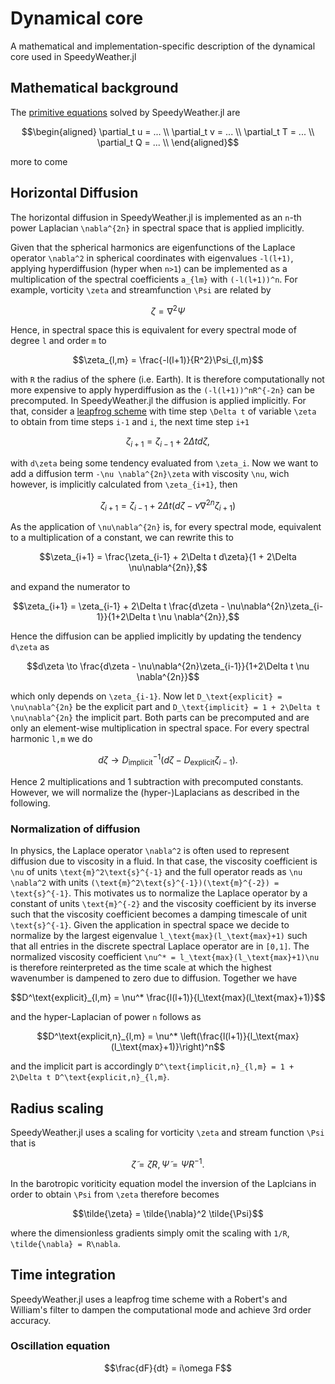 # Dynamical core

A mathematical and implementation-specific description of the dynamical core used in SpeedyWeather.jl

## Mathematical background

The [primitive equations](https://en.wikipedia.org/wiki/Primitive_equations) solved by SpeedyWeather.jl are

```math
\begin{aligned}
\partial_t u = ... \\
\partial_t v = ... \\
\partial_t T = ... \\ 
\partial_t Q = ... \\
\end{aligned}
```

more to come

## Horizontal Diffusion

The horizontal diffusion in SpeedyWeather.jl is implemented as an ``n``-th power Laplacian ``\nabla^{2n}`` in spectral space
that is applied implicitly.

Given that the spherical harmonics are eigenfunctions of the Laplace operator ``\nabla^2`` in spherical coordinates with
eigenvalues ``-l(l+1)``, applying hyperdiffusion (hyper when ``n>1``) can be implemented as a multiplication of the
spectral coefficients ``a_{lm}`` with ``(-l(l+1))^n``. For example, vorticity ``\zeta`` and streamfunction ``\Psi`` are related
by
```math
\zeta = \nabla^2\Psi
```
Hence, in spectral space this is equivalent for every spectral mode of degree ``l`` and order ``m`` to
```math
\zeta_{l,m} = \frac{-l(l+1)}{R^2}\Psi_{l,m}
```
with ``R`` the radius of the sphere (i.e. Earth). It is therefore computationally not more expensive to apply hyperdiffusion
as the ``(-l(l+1))^nR^{-2n}`` can be precomputed. In SpeedyWeather.jl the diffusion is applied implicitly.
For that, consider a [leapfrog scheme](https://en.wikipedia.org/wiki/Leapfrog_integration)
with time step ``\Delta t`` of variable ``\zeta`` to obtain from time steps ``i-1`` and ``i``, the next time step ``i+1``
```math
\zeta_{i+1} = \zeta_{i-1} + 2\Delta t d\zeta,
```
with ``d\zeta`` being some tendency evaluated from ``\zeta_i``. Now we want to add a diffusion term ``-\nu \nabla^{2n}\zeta``
with viscosity ``\nu``, wich however, is implicitly calculated from ``\zeta_{i+1}``, then
```math
\zeta_{i+1} = \zeta_{i-1} + 2\Delta t (d\zeta - \nu\nabla^{2n}\zeta_{i+1})
```
As the application of ``\nu\nabla^{2n}`` is, for every spectral mode, equivalent to a multiplication of
a constant, we can rewrite this to
```math
\zeta_{i+1} = \frac{\zeta_{i-1} + 2\Delta t d\zeta}{1 + 2\Delta \nu\nabla^{2n}},
```
and expand the numerator to
```math
\zeta_{i+1} = \zeta_{i-1} + 2\Delta t \frac{d\zeta - \nu\nabla^{2n}\zeta_{i-1}}{1+2\Delta t \nu \nabla^{2n}},
```
Hence the diffusion can be applied implicitly by updating the tendency ``d\zeta`` as
```math
d\zeta \to \frac{d\zeta - \nu\nabla^{2n}\zeta_{i-1}}{1+2\Delta t \nu \nabla^{2n}}
```
which only depends on ``\zeta_{i-1}``. Now let ``D_\text{explicit} = \nu\nabla^{2n}`` be the explicit part and
``D_\text{implicit} = 1 + 2\Delta t \nu\nabla^{2n}`` the implicit part. Both parts can be precomputed and are
only an element-wise multiplication in spectral space. For every spectral harmonic ``l,m`` we do
```math
d\zeta \to D_\text{implicit}^{-1}(d\zeta - D_\text{explicit}\zeta_{i-1}).
```
Hence 2 multiplications and 1 subtraction with precomputed constants.
However, we will normalize the (hyper-)Laplacians as described in the following.

### Normalization of diffusion

In physics, the Laplace operator ``\nabla^2`` is often used to represent diffusion due to viscosity in a fluid. In that case,
the viscosity coefficient is ``\nu`` of units ``\text{m}^2\text{s}^{-1}`` and the full operator reads as ``\nu \nabla^2`` with units
``(\text{m}^2\text{s}^{-1})(\text{m}^{-2}) = \text{s}^{-1}``. This motivates us to normalize the Laplace operator by a constant
of units ``\text{m}^{-2}`` and the viscosity coefficient by its inverse such that the viscosity coefficient becomes a
damping timescale of unit ``\text{s}^{-1}``. Given the application in spectral space we decide to normalize by the
largest eigenvalue ``l_\text{max}(l_\text{max}+1)`` such that all entries in the discrete spectral Laplace operator are
in ``[0,1]``. The normalized viscosity coefficient ``\nu^* = l_\text{max}(l_\text{max}+1)\nu`` is therefore reinterpreted
as the time scale at which the highest wavenumber is dampened to zero due to diffusion. Together we have 
```math
D^\text{explicit}_{l,m} = \nu^* \frac{l(l+1)}{l_\text{max}(l_\text{max}+1)}
```
and the hyper-Laplacian of power ``n`` follows as
```math
D^\text{explicit,n}_{l,m} = \nu^* \left(\frac{l(l+1)}{l_\text{max}(l_\text{max}+1)}\right)^n
```
and the implicit part is accordingly ``D^\text{implicit,n}_{l,m} = 1 + 2\Delta t D^\text{explicit,n}_{l,m}``.

## Radius scaling

SpeedyWeather.jl uses a scaling for vorticity ``\zeta`` and stream function ``\Psi`` that is
```math
\tilde{\zeta} = \zeta R, \tilde{\Psi} = \Psi R^{-1}.
```
In the barotropic voriticity equation model the inversion of the Laplcians in order to obtain
``\Psi`` from ``\zeta`` therefore becomes
```math
\tilde{\zeta} = \tilde{\nabla}^2 \tilde{\Psi}
```
where the dimensionless gradients simply omit the scaling with ``1/R``, ``\tilde{\nabla} = R\nabla``.

## Time integration

SpeedyWeather.jl uses a leapfrog time scheme with a Robert's and William's filter
to dampen the computational mode and achieve 3rd order accuracy.

### Oscillation equation

```math
\frac{dF}{dt} = i\omega F
```